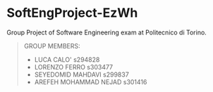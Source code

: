 # SoftEngProject-EzWh
Group Project of Software Engineering exam at Politecnico di Torino.
> GROUP MEMBERS: 
>- LUCA CALO' s294828
>- LORENZO FERRO s303477
>- SEYEDOMID MAHDAVI	s299837
>- AREFEH MOHAMMAD NEJAD	s301416
